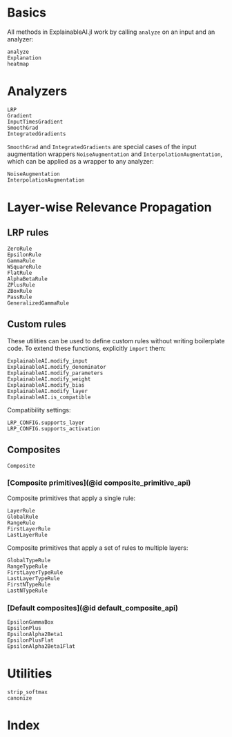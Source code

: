 # Basics
All methods in ExplainableAI.jl work by calling `analyze` on an input and an analyzer:
```@docs
analyze
Explanation
heatmap
```

# Analyzers
```@docs
LRP
Gradient
InputTimesGradient
SmoothGrad
IntegratedGradients
```

`SmoothGrad` and `IntegratedGradients` are special cases of the input augmentation wrappers `NoiseAugmentation` and `InterpolationAugmentation`, which can be applied as a wrapper to any analyzer:
```@docs
NoiseAugmentation
InterpolationAugmentation
```

# Layer-wise Relevance Propagation
## LRP rules
```@docs
ZeroRule
EpsilonRule
GammaRule
WSquareRule
FlatRule
AlphaBetaRule
ZPlusRule
ZBoxRule
PassRule
GeneralizedGammaRule
```

## Custom rules 
These utilities can be used to define custom rules without writing boilerplate code.
To extend these functions, explicitly `import` them: 
```@docs
ExplainableAI.modify_input
ExplainableAI.modify_denominator
ExplainableAI.modify_parameters
ExplainableAI.modify_weight
ExplainableAI.modify_bias
ExplainableAI.modify_layer
ExplainableAI.is_compatible
```
Compatibility settings:
```@docs
LRP_CONFIG.supports_layer
LRP_CONFIG.supports_activation
```

## Composites
```@docs
Composite
```

### [Composite primitives](@id composite_primitive_api)
Composite primitives that apply a single rule:
```@docs
LayerRule
GlobalRule
RangeRule
FirstLayerRule
LastLayerRule
```

Composite primitives that apply a set of rules to multiple layers:
```@docs
GlobalTypeRule
RangeTypeRule
FirstLayerTypeRule
LastLayerTypeRule
FirstNTypeRule
LastNTypeRule
```

### [Default composites](@id default_composite_api)
```@docs
EpsilonGammaBox
EpsilonPlus
EpsilonAlpha2Beta1
EpsilonPlusFlat
EpsilonAlpha2Beta1Flat
```

# Utilities
```@docs
strip_softmax
canonize
```

# Index
```@index
```
